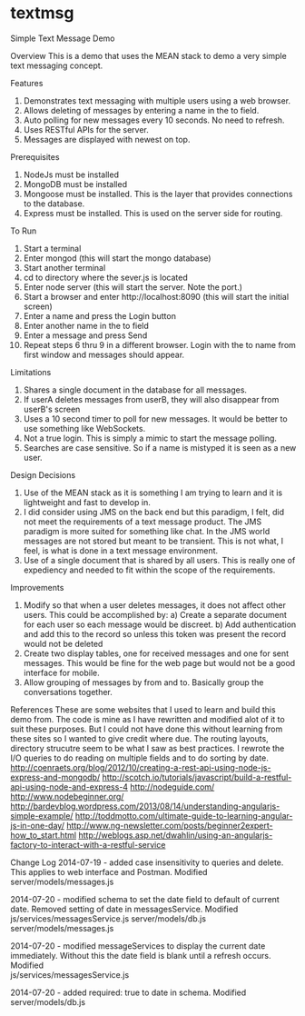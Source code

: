 textmsg
=======

Simple Text Message Demo

Overview
This is a demo that uses the MEAN stack to demo a very simple text messaging concept.

Features
1) Demonstrates text messaging with multiple users using a web browser.
2) Allows deleting of messages by entering a name in the to field.
3) Auto polling for new messages every 10 seconds.  No need to refresh.
4) Uses RESTful APIs for the server.
5) Messages are displayed with newest on top.


Prerequisites
1) NodeJs must be installed
2) MongoDB must be installed
3) Mongoose must be installed.  This is the layer that provides connections to the database.
4) Express must be installed.  This is used on the server side for routing.

To Run
1) Start a terminal
2) Enter mongod (this will start the mongo database)
3) Start another terminal
4) cd to directory where the sever.js is located
5) Enter node server (this will start the server.  Note the port.)
6) Start a browser and enter http://localhost:8090 (this will start the initial screen)
7) Enter a name and press the Login button
8) Enter another name in the to field 
9) Enter a message and press Send
10) Repeat steps 6 thru 9 in a different browser.  Login with the to name from first window
    and messages should appear.

Limitations
1) Shares a single document in the database for all messages.
2) If userA deletes messages from userB, they will also disappear from userB's screen
3) Uses a 10 second timer to poll for new messages.  It would be better to use something like WebSockets.
4) Not a true login.  This is simply a mimic to start the message polling.
5) Searches are case sensitive.  So if a name is mistyped it is seen as a new user.

Design Decisions
1) Use of the MEAN stack as it is something I am trying to learn and it is lightweight and fast to develop in.
2) I did consider using JMS on the back end but this paradigm, I felt, did not meet the requirements of a text
   message product.  The JMS paradigm is more suited for something like chat.  In the JMS world messages are not
   stored but meant to be transient.  This is not what, I feel, is what is done in a text message environment.
3) Use of a single document that is shared by all users.  This is really one of expediency and needed to fit 
   within the scope of the requirements.

Improvements
1) Modify so that when a user deletes messages, it does not affect other users.  This could be accomplished by:
    a) Create a separate document for each user so each message would be discreet.
   	b) Add authentication and add this to the record so unless this token was present the record would not 
   	   be deleted 
2) Create two display tables, one for received messages and one for sent messages.  This would be fine for the 
   web page but would not be a good interface for mobile.
3) Allow grouping of messages by from and to.  Basically group the conversations together.

References
These are some websites that I used to learn and build this demo from.  The code is mine as I have rewritten
and modified alot of it to suit these purposes.  But I could not have done this without learning from these sites
so I wanted to give credit where due.  The routing layouts, directory strucutre seem to be what I saw as best
practices.  I rewrote the I/O queries to do reading on multiple fields and to do sorting by date.
http://coenraets.org/blog/2012/10/creating-a-rest-api-using-node-js-express-and-mongodb/
http://scotch.io/tutorials/javascript/build-a-restful-api-using-node-and-express-4
http://nodeguide.com/
http://www.nodebeginner.org/
http://bardevblog.wordpress.com/2013/08/14/understanding-angularjs-simple-example/
http://toddmotto.com/ultimate-guide-to-learning-angular-js-in-one-day/
http://www.ng-newsletter.com/posts/beginner2expert-how_to_start.html
http://weblogs.asp.net/dwahlin/using-an-angularjs-factory-to-interact-with-a-restful-service

Change Log
2014-07-19 - added case insensitivity to queries and delete.  This applies to web interface and Postman.
Modified 
     server/models/messages.js

2014-07-20 - modified schema to set the date field to default of current date.  Removed setting of date in messagesService.
Modified
 	js/services/messagesService.js
 	server/models/db.js
 	server/models/messages.js

2014-07-20 - modified messageServices to display the current date immediately.  Without this the date field is blank until a 
    refresh occurs.
Modified    
    js/services/messagesService.js

2014-07-20 - added required: true to date in schema.
Modified    
    server/models/db.js

